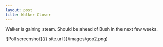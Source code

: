 ```yaml
---
layout: post
title: Walker Closer
---
```

Walker is gaining steam. Should be ahead of Bush in the next few weeks.

![Poll screenshot]({{ site.url }}/images/gop2.png)
